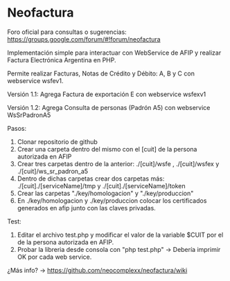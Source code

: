 # Neofactura

Foro oficial para consultas o sugerencias: https://groups.google.com/forum/#!forum/neofactura

Implementación simple para interactuar con WebService de AFIP y realizar Factura Electrónica Argentina en PHP.

Permite realizar Facturas, Notas de Crédito y Débito: A, B y C con webservice wsfev1.

Versión 1.1: Agrega Factura de exportación E con webservice wsfexv1

Versión 1.2: Agrega Consulta de personas (Padrón A5) con webservice WsSrPadronA5

Pasos:

1. Clonar repositorio de github
2. Crear una carpeta dentro del mismo con el [cuit] de la persona autorizada en AFIP 
3. Crear tres carpetas dentro de la anterior: ./[cuit]/wsfe , ./[cuit]/wsfex y ./[cuit]/ws_sr_padron_a5
4. Dentro de dichas carpetas crear dos carpetas más: ./[cuit]./[serviceName]/tmp y ./[cuit]./[serviceName]/token
5. Crear las carpetas "./key/homologacion" y "./key/produccion"
6. En ./key/homologacion y ./key/produccion colocar los certificados generados en afip junto con las claves privadas.

Test:

1. Editar el archivo test.php y modificar el valor de la variable $CUIT por el de la persona autorizada en AFIP.
2. Probar la libreria desde consola con "php test.php" -> Debería imprimir OK por cada web service.

¿Más info? -> https://github.com/neocomplexx/neofactura/wiki
